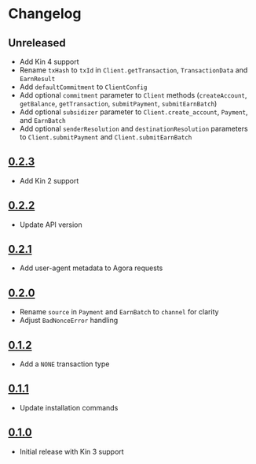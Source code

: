 # Changelog

## Unreleased
- Add Kin 4 support
- Rename `txHash` to `txId` in `Client.getTransaction`, `TransactionData` and `EarnResult`
- Add `defaultCommitment` to `ClientConfig`
- Add optional `commitment` parameter to `Client` methods (`createAccount`, `getBalance`, `getTransaction`, `submitPayment`, `submitEarnBatch`)
- Add optional `subsidizer` parameter to `Client.create_account`, `Payment`, and `EarnBatch`
- Add optional `senderResolution` and `destinationResolution` parameters to `Client.submitPayment` and `Client.submitEarnBatch`

## [0.2.3](https://github.com/kinecosystem/kin-node/releases/tag/0.2.3)
- Add Kin 2 support

## [0.2.2](https://github.com/kinecosystem/kin-node/releases/tag/0.2.2)
- Update API version

## [0.2.1](https://github.com/kinecosystem/kin-node/releases/tag/0.2.1)
- Add user-agent metadata to Agora requests

## [0.2.0](https://github.com/kinecosystem/kin-node/releases/tag/0.2.0)
- Rename `source` in `Payment` and `EarnBatch` to `channel` for clarity
- Adjust `BadNonceError` handling

## [0.1.2](https://github.com/kinecosystem/kin-node/releases/tag/0.1.2)
- Add a `NONE` transaction type

## [0.1.1](https://github.com/kinecosystem/kin-node/releases/tag/0.1.1)
- Update installation commands

## [0.1.0](https://github.com/kinecosystem/kin-node/releases/tag/0.1.0)
- Initial release with Kin 3 support
